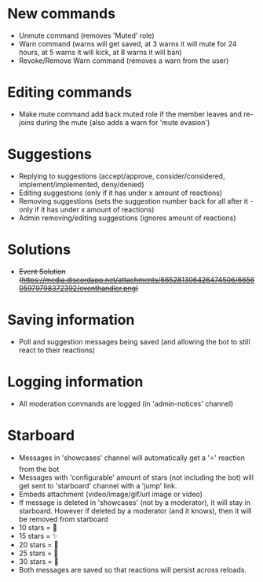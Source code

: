 # New commands

- Unmute command (removes 'Muted' role)
- Warn command (warns will get saved, at 3 warns it will mute for 24 hours, at 5 warns it will kick, at 8 warns it will ban)
- Revoke/Remove Warn command (removes a warn from the user)

# Editing commands

- Make mute command add back muted role if the member leaves and re-joins during the mute (also adds a warn for 'mute evasion')

# Suggestions

- Replying to suggestions (accept/approve, consider/considered, implement/implemented, deny/denied)
- Editing suggestions (only if it has under x amount of reactions)
- Removing suggestions (sets the suggestion number back for all after it - only if it has under x amount of reactions)
- Admin removing/editing suggestions (ignores amount of reactions)

# Solutions

- ~~Event Solution (https://media.discordapp.net/attachments/665281306426474506/665605979798372392/eventhandler.png)~~

# Saving information

- Poll and suggestion messages being saved (and allowing the bot to still react to their reactions)

# Logging information

- All moderation commands are logged (in 'admin-notices' channel)

# Starboard

- Messages in 'showcases' channel will automatically get a '⭐' reaction from the bot
- Messages with 'configurable' amount of stars (not including the bot) will get sent to 'starboard' channel with a 'jump' link.
- Embeds attachment (video/image/gif/url image or video)
- If message is deleted in 'showcases' (not by a moderator), it will stay in starboard. However if deleted by a moderator (and it knows), then it will be removed from starboard
- 10 stars = 🌟
- 15 stars = ✨
- 20 stars = 💫
- 25 stars = 🌠
- 30 stars = 🤩
- Both messages are saved so that reactions will persist across reloads.
